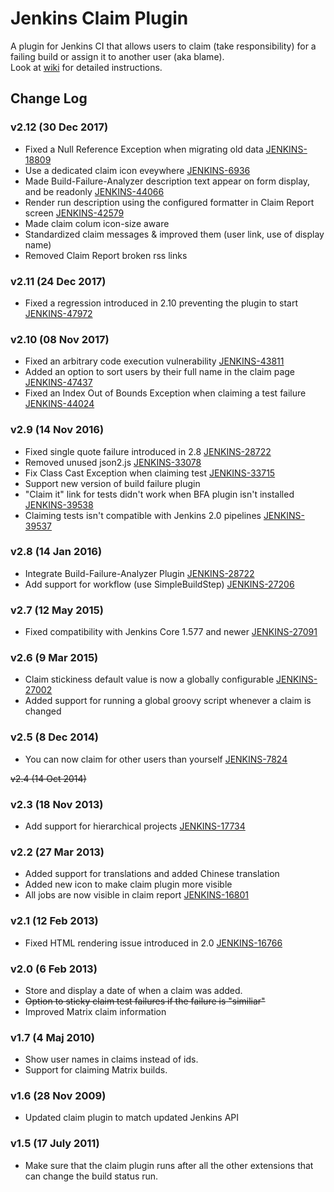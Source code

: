 Jenkins Claim Plugin
=========================

A plugin for Jenkins CI that allows users to claim (take responsibility) for a failing build or assign it to another user (aka blame).<br>
Look at [wiki] for detailed instructions.

Change Log
----------
### v2.12 (30 Dec 2017)
- Fixed a Null Reference Exception when migrating old data [JENKINS-18809]
- Use a dedicated claim icon eveywhere [JENKINS-6936]
- Made Build-Failure-Analyzer description text appear on form display, and be readonly [JENKINS-44066]
- Render run description using the configured formatter in Claim Report screen [JENKINS-42579]
- Made claim colum icon-size aware
- Standardized claim messages & improved them (user link, use of display name)
- Removed Claim Report broken rss links

### v2.11 (24 Dec 2017)
- Fixed a regression introduced in 2.10 preventing the plugin to start [JENKINS-47972]

### v2.10 (08 Nov 2017)
- Fixed an arbitrary code execution vulnerability [JENKINS-43811]
- Added an option to sort users by their full name in the claim page [JENKINS-47437]
- Fixed an Index Out of Bounds Exception when claiming a test failure [JENKINS-44024]

### v2.9 (14 Nov 2016)
- Fixed single quote failure introduced in 2.8 [JENKINS-28722]
- Removed unused json2.js [JENKINS-33078]
- Fix Class Cast Exception when claiming test [JENKINS-33715]
- Support new version of build failure plugin
- "Claim it" link for tests didn't work when BFA plugin isn't installed [JENKINS-39538]
- Claiming tests isn't compatible with Jenkins 2.0 pipelines [JENKINS-39537]

### v2.8 (14 Jan 2016)
- Integrate Build-Failure-Analyzer Plugin [JENKINS-28722]
- Add support for workflow (use SimpleBuildStep) [JENKINS-27206]

### v2.7 (12 May 2015)
- Fixed compatibility with Jenkins Core 1.577 and newer [JENKINS-27091]

### v2.6 (9 Mar 2015)
- Claim stickiness default value is now a globally configurable [JENKINS-27002]
- Added support for running a global groovy script whenever a claim is changed

### v2.5 (8 Dec 2014)
- You can now claim for other users than yourself [JENKINS-7824]

~~v2.4 (14 Oct 2014)~~

### v2.3 (18 Nov 2013)
- Add support for hierarchical projects [JENKINS-17734]

### v2.2 (27 Mar 2013)
- Added support for translations and added Chinese translation
- Added new icon to make claim plugin more visible
- All jobs are now visible in claim report [JENKINS-16801]

### v2.1 (12 Feb 2013)

- Fixed HTML rendering issue introduced in 2.0 [JENKINS-16766]

### v2.0 (6 Feb 2013)

- Store and display a date of when a claim was added.
- ~~Option to sticky claim test failures if the failure is "similiar"~~
- Improved Matrix claim information

### v1.7 (4 Maj 2010)

- Show user names in claims instead of ids.
- Support for claiming Matrix builds.

### v1.6 (28 Nov 2009)

- Updated claim plugin to match updated Jenkins API

### v1.5 (17 July 2011)

- Make sure that the claim plugin runs after all the other extensions that can change the build status run.

[JENKINS-47972]: https://issues.jenkins-ci.org/browse/JENKINS-47972
[JENKINS-47437]: https://issues.jenkins-ci.org/browse/JENKINS-47437
[JENKINS-44066]: https://issues.jenkins-ci.org/browse/JENKINS-44066
[JENKINS-44024]: https://issues.jenkins-ci.org/browse/JENKINS-44024
[JENKINS-43811]: https://issues.jenkins-ci.org/browse/JENKINS-43811
[JENKINS-42579]: https://issues.jenkins-ci.org/browse/JENKINS-42579
[JENKINS-39538]: https://issues.jenkins-ci.org/browse/JENKINS-39538
[JENKINS-39537]: https://issues.jenkins-ci.org/browse/JENKINS-39537
[JENKINS-33715]: https://issues.jenkins-ci.org/browse/JENKINS-33715
[JENKINS-33078]: https://issues.jenkins-ci.org/browse/JENKINS-33078
[JENKINS-28722]: https://issues.jenkins-ci.org/browse/JENKINS-28722
[JENKINS-27206]: https://issues.jenkins-ci.org/browse/JENKINS-27206
[JENKINS-27091]: https://issues.jenkins-ci.org/browse/JENKINS-27091
[JENKINS-27002]: https://issues.jenkins-ci.org/browse/JENKINS-27002
[JENKINS-18809]: https://issues.jenkins-ci.org/browse/JENKINS-18809
[JENKINS-17734]: https://issues.jenkins-ci.org/browse/JENKINS-17734
[JENKINS-16801]: https://issues.jenkins-ci.org/browse/JENKINS-16801
[JENKINS-16766]: https://issues.jenkins-ci.org/browse/JENKINS-16766
[JENKINS-7824]: https://issues.jenkins-ci.org/browse/JENKINS-7824
[JENKINS-6936]: https://issues.jenkins-ci.org/browse/JENKINS-6936
[wiki]: https://wiki.jenkins-ci.org/display/JENKINS/Claim+plugin

